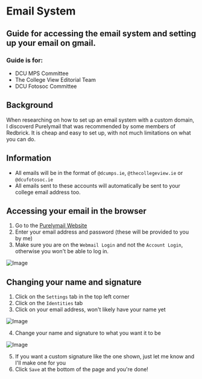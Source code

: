 # Email System

## Guide for accessing the email system and setting up your email on gmail.

### Guide is for:

- DCU MPS Committee
- The College View Editorial Team
- DCU Fotosoc Committee


## Background

When researching on how to set up an email system with a custom domain, I discoverd Purelymail that was recommended by some members of Redbrick. It is cheap and easy to set up, with not much limitations on what you can do.

## Information

- All emails will be in the format of `@dcumps.ie`, `@thecollegeview.ie` or `@dcufotosoc.ie`
- All emails sent to these accounts will automatically be sent to your college email address too.

## Accessing your email in the browser

1. Go to the [Purelymail Website](https://purelymail.com/user/login)
2. Enter your email address and password (these will be provided to you by me)
3. Make sure you are on the `Webmail Login` and not the `Account Login`, otherwise you won't be able to log in.

![Image](https://i.jakefarrell.ie/u/EE0zKA.png)

## Changing your name and signature

1. Click on the `Settings` tab in the top left corner
2. Click on the `Identities` tab
3. Click on your email address, won't likely have your name yet

![Image](https://i.jakefarrell.ie/u/aHwasR.png)

4. Change your name and signature to what you want it to be

![Image](https://i.jakefarrell.ie/u/jYkUBf.png)

5. If you want a custom signature like the one shown, just let me know and I'll make one for you
6. Click `Save` at the bottom of the page and you're done!


